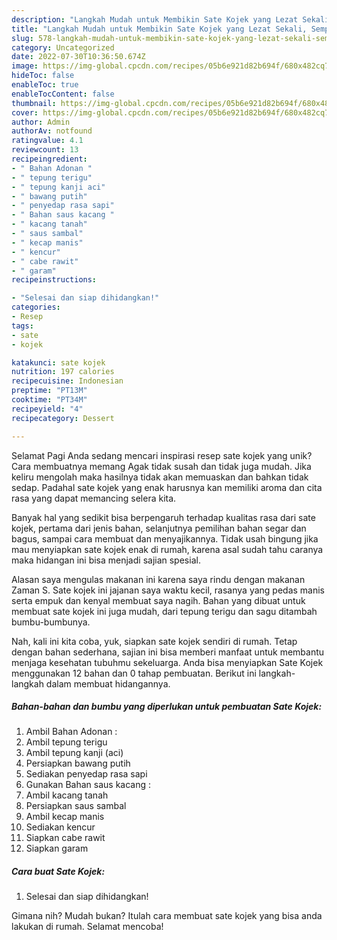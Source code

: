 ```yaml
---
description: "Langkah Mudah untuk Membikin Sate Kojek yang Lezat Sekali, Sempurna"
title: "Langkah Mudah untuk Membikin Sate Kojek yang Lezat Sekali, Sempurna"
slug: 578-langkah-mudah-untuk-membikin-sate-kojek-yang-lezat-sekali-sempurna
category: Uncategorized
date: 2022-07-30T10:36:50.674Z
image: https://img-global.cpcdn.com/recipes/05b6e921d82b694f/680x482cq70/sate-kojek-foto-resep-utama.jpg
hideToc: false
enableToc: true
enableTocContent: false
thumbnail: https://img-global.cpcdn.com/recipes/05b6e921d82b694f/680x482cq70/sate-kojek-foto-resep-utama.jpg
cover: https://img-global.cpcdn.com/recipes/05b6e921d82b694f/680x482cq70/sate-kojek-foto-resep-utama.jpg
author: Admin
authorAv: notfound
ratingvalue: 4.1
reviewcount: 13
recipeingredient:
- " Bahan Adonan "
- " tepung terigu"
- " tepung kanji aci"
- " bawang putih"
- " penyedap rasa sapi"
- " Bahan saus kacang "
- " kacang tanah"
- " saus sambal"
- " kecap manis"
- " kencur"
- " cabe rawit"
- " garam"
recipeinstructions:

- "Selesai dan siap dihidangkan!"
categories:
- Resep
tags:
- sate
- kojek

katakunci: sate kojek 
nutrition: 197 calories
recipecuisine: Indonesian
preptime: "PT13M"
cooktime: "PT34M"
recipeyield: "4"
recipecategory: Dessert

---
```



Selamat Pagi Anda sedang mencari inspirasi resep sate kojek yang unik? Cara membuatnya memang Agak tidak susah dan tidak juga mudah. Jika keliru mengolah maka hasilnya tidak akan memuaskan dan bahkan tidak sedap. Padahal sate kojek yang enak harusnya kan memiliki aroma dan cita rasa yang dapat memancing selera kita.


Banyak hal yang sedikit bisa berpengaruh terhadap kualitas rasa dari sate kojek, pertama dari jenis bahan, selanjutnya pemilihan bahan segar dan bagus, sampai cara membuat dan menyajikannya. Tidak usah bingung jika mau menyiapkan sate kojek enak di rumah, karena asal sudah tahu caranya maka hidangan ini bisa menjadi sajian spesial.

Alasan saya mengulas makanan ini karena saya rindu dengan makanan Zaman S. Sate kojek ini jajanan saya waktu kecil, rasanya yang pedas manis serta empuk dan kenyal membuat saya nagih. Bahan yang dibuat untuk membuat sate kojek ini juga mudah, dari tepung terigu dan sagu ditambah bumbu-bumbunya.


Nah, kali ini kita coba, yuk, siapkan sate kojek sendiri di rumah. Tetap dengan bahan sederhana, sajian ini bisa memberi manfaat untuk membantu menjaga kesehatan tubuhmu sekeluarga. Anda bisa menyiapkan Sate Kojek menggunakan 12 bahan dan 0 tahap pembuatan. Berikut ini langkah-langkah dalam membuat hidangannya.

<!--inarticleads1-->

##### Bahan-bahan dan bumbu yang diperlukan untuk pembuatan Sate Kojek:

1. Ambil  Bahan Adonan :
1. Ambil  tepung terigu
1. Ambil  tepung kanji (aci)
1. Persiapkan  bawang putih
1. Sediakan  penyedap rasa sapi
1. Gunakan  Bahan saus kacang :
1. Ambil  kacang tanah
1. Persiapkan  saus sambal
1. Ambil  kecap manis
1. Sediakan  kencur
1. Siapkan  cabe rawit
1. Siapkan  garam




<!--inarticleads2-->

##### Cara buat Sate Kojek:


1. Selesai dan siap dihidangkan!



Gimana nih? Mudah bukan? Itulah cara membuat sate kojek yang bisa anda lakukan di rumah. Selamat mencoba!
